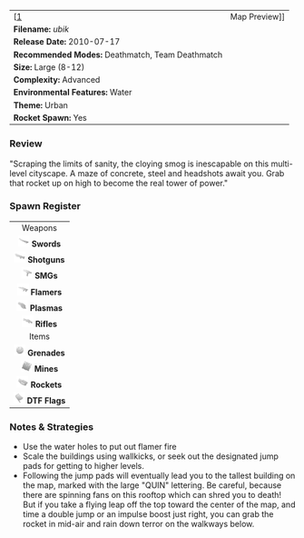 |                                                       |                                |
|-------------------------------------------------------|--------------------------------|
| \[[1](File:Ubik.png%7Cthumb%7Ccenter)|Map Preview\]\] | **Author: "*LuckyStrike-Rx*"** |
| **Filename:** *ubik*                                  |
| **Release Date:** 2010-07-17                          |
| **Recommended Modes:** Deathmatch, Team Deathmatch    |
| **Size:** Large (8-12)                                |
| **Complexity:** Advanced                              |
| **Environmental Features:** Water                     |
| **Theme:** Urban                                      |
| **Rocket Spawn:** Yes                                 |

### Review

"Scraping the limits of sanity, the cloying smog is inescapable on this multi-level cityscape. A maze of concrete, steel and headshots await you. Grab that rocket up on high to become the real tower of power."

### Spawn Register

|                                                                                             |
|:-------------------------------------------------------------------------------------------:|
|                                           Weapons                                           |
|     <img src="Sword.png" title="fig:Sword.png" alt="Sword.png" width="20" /> **Swords**     |
| <img src="Shotgun.png" title="fig:Shotgun.png" alt="Shotgun.png" width="20" /> **Shotguns** |
|         <img src="Smg.png" title="fig:Smg.png" alt="Smg.png" width="20" /> **SMGs**         |
|   <img src="Flamer.png" title="fig:Flamer.png" alt="Flamer.png" width="20" /> **Flamers**   |
|   <img src="Plasma.png" title="fig:Plasma.png" alt="Plasma.png" width="20" /> **Plasmas**   |
|     <img src="Rifle.png" title="fig:Rifle.png" alt="Rifle.png" width="20" /> **Rifles**     |
|                                            Items                                            |
| <img src="Grenade.png" title="fig:Grenade.png" alt="Grenade.png" width="20" /> **Grenades** |
|       <img src="Mine.png" title="fig:Mine.png" alt="Mine.png" width="20" /> **Mines**       |
|   <img src="Rocket.png" title="fig:Rocket.png" alt="Rocket.png" width="20" /> **Rockets**   |
|     <img src="Flag.png" title="fig:Flag.png" alt="Flag.png" width="20" /> **DTF Flags**     |

### Notes & Strategies

-   Use the water holes to put out flamer fire
-   Scale the buildings using wallkicks, or seek out the designated jump pads for getting to higher levels.
-   Following the jump pads will eventually lead you to the tallest building on the map, marked with the large "QUIN" lettering. Be careful, because there are spinning fans on this rooftop which can shred you to death! But if you take a flying leap off the top toward the center of the map, and time a double jump or an impulse boost just right, you can grab the rocket in mid-air and rain down terror on the walkways below.


